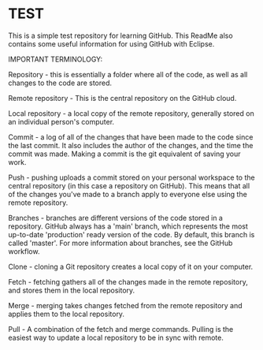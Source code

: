 # TEST
This is a simple test repository for learning GitHub. This ReadMe also contains some useful information for using GitHub with Eclipse.

IMPORTANT TERMINOLOGY:

Repository - this is essentially a folder where all of the code, as well as all changes to the code are stored.

Remote repository - This is the central repository on the GitHub cloud.

Local repository - a local copy of the remote repository, generally stored on an individual person's computer.

Commit - a log of all of the changes that have been made to the code since the last commit. It also includes the author of the changes, and the time the commit was made. Making a commit is the git equivalent of saving your work.

Push - pushing uploads a commit stored on your personal workspace to the central repository (in this case a repository on GitHub). This means that all of the changes you've made to a branch apply to everyone else using the remote repository.

Branches - branches are different versions of the code stored in a repository. GitHub always has a 'main' branch, which represents the most up-to-date 'production' ready version of the code. By default, this branch is called 'master'. For more information about branches, see the GitHub workflow.

Clone - cloning a Git repository creates a local copy of it on your computer.

Fetch - fetching gathers all of the changes made in the remote repository, and stores them in the local repository.

Merge - merging takes changes fetched from the remote repository and applies them to the local repository.

Pull - A combination of the fetch and merge commands. Pulling is the easiest way to update a local repository to be in sync with remote.
